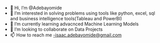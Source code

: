 - 👋 Hi, I’m @Adebayomide
- 👀 I’m interested in solving problems using tools like python, excel, sql and business intelligence tools(Tableau and PowerBI)
- 🌱 I’m currently learning advacnced Machine Learning Models
- 💞️ I’m looking to collaborate on Data Projects
- 📫 How to reach me -isaac.adebayomide@gmail.com

<!---
Adebayomide/Adebayomide is a ✨ special ✨ repository because its `README.md` (this file) appears on your GitHub profile.
You can click the Preview link to take a look at your changes.
--->
